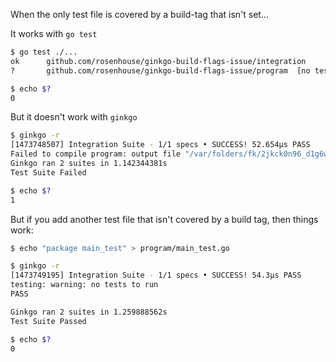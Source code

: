 When the only test file is covered by a build-tag that isn't set...

It works with `go test`
```bash
$ go test ./...
ok     	github.com/rosenhouse/ginkgo-build-flags-issue/integration     	0.012s
?      	github.com/rosenhouse/ginkgo-build-flags-issue/program 	[no test files]

$ echo $?
0
```

But it doesn't work with `ginkgo`
```bash
$ ginkgo -r
[1473748507] Integration Suite - 1/1 specs • SUCCESS! 52.654µs PASS
Failed to compile program: output file "/var/folders/fk/2jkck0n96_d1g6w3jlv_cm5r0000gn/T/ginkgo126282887/program.test" could not be found
Ginkgo ran 2 suites in 1.142344381s
Test Suite Failed

$ echo $?
1
```

But if you add another test file that isn't covered by a build tag, then things work:
```bash
$ echo "package main_test" > program/main_test.go

$ ginkgo -r
[1473749195] Integration Suite - 1/1 specs • SUCCESS! 54.3µs PASS
testing: warning: no tests to run
PASS

Ginkgo ran 2 suites in 1.259888562s
Test Suite Passed

$ echo $?
0
```
